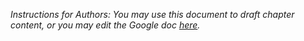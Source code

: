 
*Instructions for Authors: You may use this document to draft chapter content, or you may edit the Google doc
[here](https://docs.google.com/document/d/1mrZD8oHHp5Xw4lNjmkagvdb1UZsfbuxsVZ3c_MBbUZM).*
